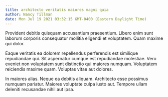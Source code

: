 ```yaml
---
title: architecto veritatis maiores magni quia
author: Nancy Tillman
date: Mon Jul 19 2021 03:32:15 GMT-0400 (Eastern Daylight Time)
---
```

Provident debitis quisquam accusantium praesentium. Libero enim sunt laborum corporis consequatur mollitia eligendi et voluptatem. Quam maxime qui dolor.

 Eaque veritatis ea dolorem repellendus perferendis est similique repudiandae qui. Sit aspernatur cumque est repudiandae molestiae. Vero eveniet non voluptatem sunt distinctio qui maiores numquam. Voluptatem reiciendis maxime quam. Voluptas vitae aut dolores.

 In maiores alias. Neque ea debitis aliquam. Architecto esse possimus numquam pariatur. Maiores voluptate culpa iusto aut. Tempore ullam deleniti recusandae nihil aut ipsa.